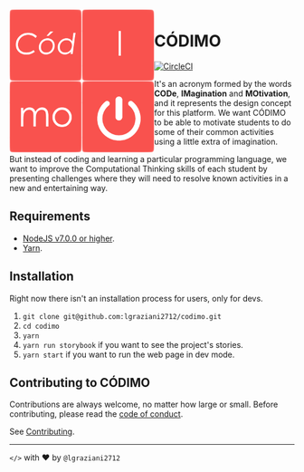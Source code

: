 <img align="left" alt="CÓDIMO Logo" src="/dist/images/logo.png">

# CÓDIMO

[![CircleCI](https://circleci.com/gh/lgraziani2712/codimo.svg?style=svg)](https://circleci.com/gh/lgraziani2712/codimo)

It's an acronym formed by the words **CODe**, **IMagination** and **MOtivation**, and it represents the design concept for this platform. We want CÓDIMO to be able to motivate students to do some of their common activities using a little extra of imagination.

But instead of coding and learning a particular programming language, we want to improve the Computational Thinking skills of each student by presenting challenges where they will need to resolve known activities in a new and entertaining way.

## Requirements

- [NodeJS v7.0.0 or higher](https://nodejs.org/).
- [Yarn](https://yarnpkg.com/).

## Installation

Right now there isn't an installation process for users, only for devs.

1. `git clone git@github.com:lgraziani2712/codimo.git`
2. `cd codimo`
3. `yarn`
4. `yarn run storybook` if you want to see the project's stories.
5. `yarn start` if you want to run the web page in dev mode.

## Contributing to CÓDIMO

Contributions are always welcome, no matter how large or small. Before contributing, please read the [code of conduct](CODE_OF_CONDUCT.md).

See [Contributing](CONTRIBUITING.md).

---

`</>` with ❤ by `@lgraziani2712`
